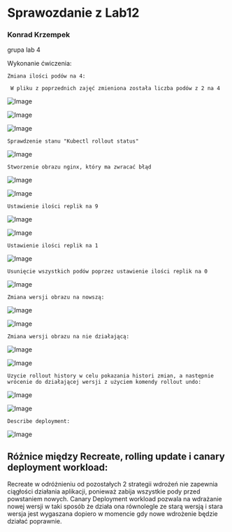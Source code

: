 <h1>Sprawozdanie z Lab12</h1>

<h3> Konrad Krzempek</h3>
grupa lab 4

Wykonanie ćwiczenia:


    Zmiana ilości podów na 4:
   
     W pliku z poprzednich zajęć zmieniona została liczba podów z 2 na 4
![Image](Screen1.png "")

![Image](Screen2.png "")

![Image](Screen3.png "")

    Sprawdzenie stanu "Kubectl rollout status" 

![Image](Screen4.png "")

    Stworzenie obrazu nginx, który ma zwracać błąd

![Image](Screen5.png "")

![Image](Screen6.png "")

    Ustawienie ilości replik na 9

![Image](Screen7.png "")

![Image](Screen8.png "")

    Ustawienie ilości replik na 1

![Image](Screen9.png "")

    Usunięcie wszystkich podów poprzez ustawienie ilości replik na 0

![Image](Screen10.png "")

    Zmiana wersji obrazu na nowszą:

![Image](Screen11.png "")

![Image](Screen12.png "")

    Zmiana wersji obrazu na nie działającą:

![Image](Screen13.png "")

![Image](Screen14.png "")

    Uzycie rollout history w celu pokazania histori zmian, a następnie wrócenie do działającej wersji z użyciem komendy rollout undo:

![Image](Screen15.png "")

![Image](Screen16.png "")

    Describe deployment:

![Image](Screen17.png "")


<h2>Różnice między Recreate, rolling update i canary deployment workload:</h2>

Recreate w odróżnieniu od pozostałych 2 strategii wdrożeń nie zapewnia ciągłości działania aplikacji, ponieważ zabija wszystkie pody przed powstaniem nowych. Canary Deployment workload pozwala na wdrażanie nowej wersji w taki sposób że działa ona równolegle ze starą wersją i stara wersja jest wygaszana dopiero w momencie gdy nowe wdrożenie będzie działać poprawnie.